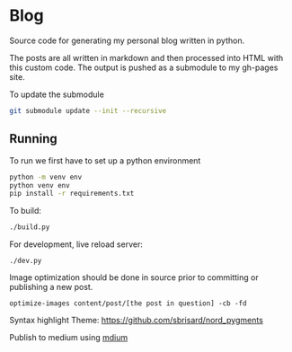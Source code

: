 # Blog

Source code for generating my personal blog written in python.

The posts are all written in markdown and then processed into HTML with this custom code. The output is pushed as a submodule to my gh-pages site.


To update the submodule
```bash
git submodule update --init --recursive
```

## Running

To run we first have to set up a python environment
```sh
python -m venv env
python venv env
pip install -r requirements.txt
```

To build:
```sh
./build.py
```

For development, live reload server:
```
./dev.py
```


Image optimization should be done in source prior to committing or publishing a new post.
```
optimize-images content/post/[the post in question] -cb -fd
```

Syntax highlight Theme: https://github.com/sbrisard/nord_pygments

Publish to medium using [mdium](https://github.com/icyphox/mdium)
